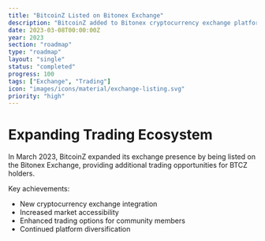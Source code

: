 ```yaml
---
title: "BitcoinZ Listed on Bitonex Exchange"
description: "BitcoinZ added to Bitonex cryptocurrency exchange platform"
date: 2023-03-08T00:00:00Z
year: 2023
section: "roadmap"
type: "roadmap"
layout: "single"
status: "completed"
progress: 100
tags: ["Exchange", "Trading"]
icon: "images/icons/material/exchange-listing.svg"
priority: "high"
---
```


# Expanding Trading Ecosystem

In March 2023, BitcoinZ expanded its exchange presence by being listed on the Bitonex Exchange, providing additional trading opportunities for BTCZ holders.

Key achievements:
- New cryptocurrency exchange integration
- Increased market accessibility
- Enhanced trading options for community members
- Continued platform diversification
